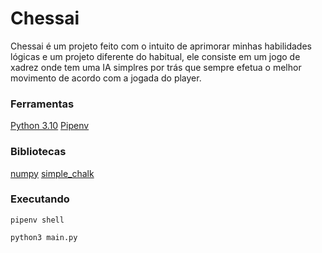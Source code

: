 # Chessai

Chessai é um projeto feito com o intuito de aprimorar minhas habilidades lógicas e um projeto diferente do habitual, ele consiste em um jogo de xadrez onde tem uma IA simplres por trás que sempre efetua o melhor movimento de acordo com a jogada do player.

### Ferramentas

[Python 3.10](https://www.python.org/downloads/)
[Pipenv](https://pipenv.pypa.io/en/latest/)

### Bibliotecas

[numpy](https://numpy.org/)
[simple_chalk](https://pypi.org/project/simple-chalk/)

### Executando

```
pipenv shell

python3 main.py
```

